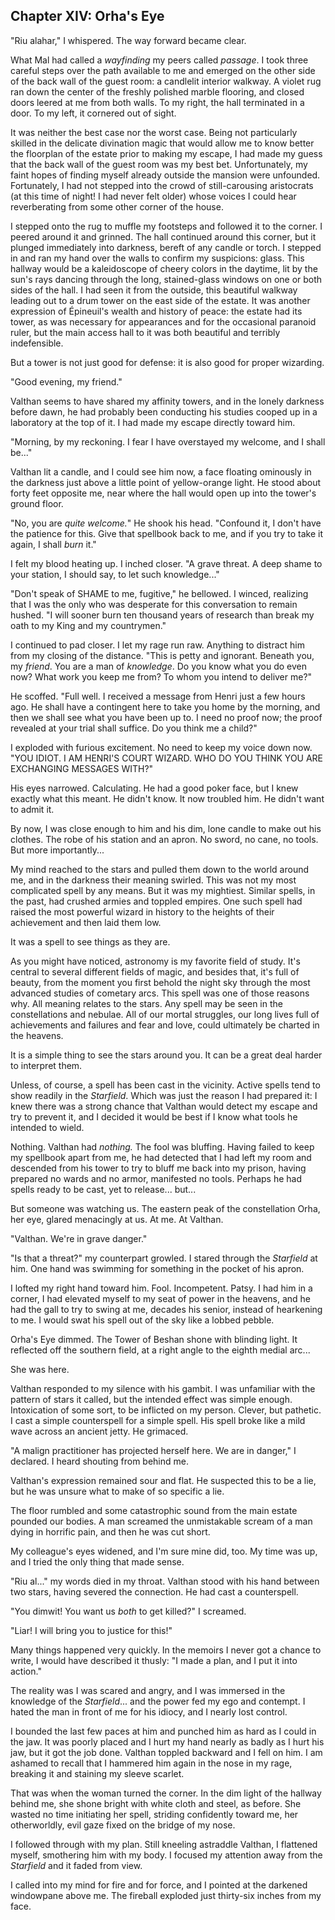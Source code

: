 Chapter XIV: Orha's Eye
-----------------------

"Riu alahar," I whispered. The way forward became clear.

What Mal had called a *wayfinding* my peers called *passage*. I took three careful steps over the path available to me and emerged on the other side of the back wall of the guest room: a candlelit interior walkway. A violet rug ran down the center of the freshly polished marble flooring, and closed doors leered at me from both walls. To my right, the hall terminated in a door. To my left, it cornered out of sight.

It was neither the best case nor the worst case. Being not particularly skilled in the delicate divination magic that would allow me to know better the floorplan of the estate prior to making my escape, I had made my guess that the back wall of the guest room was my best bet. Unfortunately, my faint hopes of finding myself already outside the mansion were unfounded. Fortunately, I had not stepped into the crowd of still-carousing aristocrats (at this time of night! I had never felt older) whose voices I could hear reverberating from some other corner of the house.

I stepped onto the rug to muffle my footsteps and followed it to the corner. I peered around it and grinned. The hall continued around this corner, but it plunged immediately into darkness, bereft of any candle or torch. I stepped in and ran my hand over the walls to confirm my suspicions: glass. This hallway would be a kaleidoscope of cheery colors in the daytime, lit by the sun's rays dancing through the long, stained-glass windows on one or both sides of the hall. I had seen it from the outside, this beautiful walkway leading out to a drum tower on the east side of the estate. It was another expression of Épineuil's wealth and history of peace: the estate had its tower, as was necessary for appearances and for the occasional paranoid ruler, but the main access hall to it was both beautiful and terribly indefensible.

But a tower is not just good for defense: it is also good for proper wizarding.

"Good evening, my friend."

Valthan seems to have shared my affinity towers, and in the lonely darkness before dawn, he had probably been conducting his studies cooped up in a laboratory at the top of it. I had made my escape directly toward him.

"Morning, by my reckoning. I fear I have overstayed my welcome, and I shall be..."

Valthan lit a candle, and I could see him now, a face floating ominously in the darkness just above a little point of yellow-orange light. He stood about forty feet opposite me, near where the hall would open up into the tower's ground floor.

"No, you are *quite welcome.*" He shook his head. "Confound it, I don't have the patience for this. Give that spellbook back to me, and if you try to take it again, I shall *burn* it."

I felt my blood heating up. I inched closer. "A grave threat. A deep shame to your station, I should say, to let such knowledge..."

"Don't speak of SHAME to me, fugitive," he bellowed. I winced, realizing that I was the only who was desperate for this conversation to remain hushed. "I will sooner burn ten thousand years of research than break my oath to my King and my countrymen."

I continued to pad closer. I let my rage run raw. Anything to distract him from my closing of the distance. "This is petty and ignorant. Beneath you, my *friend*. You are a man of *knowledge*. Do you know what you do even now? What work you keep me from? To whom you intend to deliver me?"

He scoffed. "Full well. I received a message from Henri just a few hours ago. He shall have a contingent here to take you home by the morning, and then we shall see what you have been up to. I need no proof now; the proof revealed at your trial shall suffice. Do you think me a child?"

I exploded with furious excitement. No need to keep my voice down now. "YOU IDIOT. I AM HENRI'S COURT WIZARD. WHO DO YOU THINK YOU ARE EXCHANGING MESSAGES WITH?"

His eyes narrowed. Calculating. He had a good poker face, but I knew exactly what this meant. He didn't know. It now troubled him. He didn't want to admit it.

By now, I was close enough to him and his dim, lone candle to make out his clothes. The robe of his station and an apron. No sword, no cane, no tools. But more importantly...

My mind reached to the stars and pulled them down to the world around me, and in the darkness their meaning swirled. This was not my most complicated spell by any means. But it was my mightiest. Similar spells, in the past, had crushed armies and toppled empires. One such spell had raised the most powerful wizard in history to the heights of their achievement and then laid them low.

It was a spell to see things as they are.

As you might have noticed, astronomy is my favorite field of study. It's central to several different fields of magic, and besides that, it's full of beauty, from the moment you first behold the night sky through the most advanced studies of cometary arcs. This spell was one of those reasons why. All meaning relates to the stars. Any spell may be seen in the constellations and nebulae. All of our mortal struggles, our long lives full of achievements and failures and fear and love, could ultimately be charted in the heavens.

It is a simple thing to see the stars around you. It can be a great deal harder to interpret them.

Unless, of course, a spell has been cast in the vicinity. Active spells tend to show readily in the *Starfield*. Which was just the reason I had prepared it: I knew there was a strong chance that Valthan would detect my escape and try to prevent it, and I decided it would be best if I know what tools he intended to wield.

Nothing. Valthan had *nothing.* The fool was bluffing. Having failed to keep my spellbook apart from me, he had detected that I had left my room and descended from his tower to try to bluff me back into my prison, having prepared no wards and no armor, manifested no tools. Perhaps he had spells ready to be cast, yet to release... but...

But someone was watching us. The eastern peak of the constellation Orha, her eye, glared menacingly at us. At me. At Valthan.

"Valthan. We're in grave danger."

"Is that a threat?" my counterpart growled. I stared through the *Starfield* at him. One hand was swimming for something in the pocket of his apron.

I lofted my right hand toward him. Fool. Incompetent. Patsy. I had him in a corner, I had elevated myself to my seat of power in the heavens, and he had the gall to try to swing at me, decades his senior, instead of hearkening to me. I would swat his spell out of the sky like a lobbed pebble.

Orha's Eye dimmed. The Tower of Beshan shone with blinding light. It reflected off the southern field, at a right angle to the eighth medial arc...

She was here.

Valthan responded to my silence with his gambit. I was unfamiliar with the pattern of stars it called, but the intended effect was simple enough. Intoxication of some sort, to be inflicted on my person. Clever, but pathetic. I cast a simple counterspell for a simple spell. His spell broke like a mild wave across an ancient jetty. He grimaced.

"A malign practitioner has projected herself here. We are in danger," I declared. I heard shouting from behind me.

Valthan's expression remained sour and flat. He suspected this to be a lie, but he was unsure what to make of so specific a lie.

The floor rumbled and some catastrophic sound from the main estate pounded our bodies. A man screamed the unmistakable scream of a man dying in horrific pain, and then he was cut short.

My colleague's eyes widened, and I'm sure mine did, too. My time was up, and I tried the only thing that made sense.

"Riu al..." my words died in my throat. Valthan stood with his hand between two stars, having severed the connection. He had cast a counterspell.

"You dimwit! You want us *both* to get killed?" I screamed.

"Liar! I will bring you to justice for this!"

Many things happened very quickly. In the memoirs I never got a chance to write, I would have described it thusly: "I made a plan, and I put it into action."

The reality was I was scared and angry, and I was immersed in the knowledge of the *Starfield*... and the power fed my ego and contempt. I hated the man in front of me for his idiocy, and I nearly lost control.

I bounded the last few paces at him and punched him as hard as I could in the jaw. It was poorly placed and I hurt my hand nearly as badly as I hurt his jaw, but it got the job done. Valthan toppled backward and I fell on him. I am ashamed to recall that I hammered him again in the nose in my rage, breaking it and staining my sleeve scarlet.

That was when the woman turned the corner. In the dim light of the hallway behind me, she shone bright with white cloth and steel, as before. She wasted no time initiating her spell, striding confidently toward me, her otherworldly, evil gaze fixed on the bridge of my nose.

I followed through with my plan. Still kneeling astraddle Valthan, I flattened myself, smothering him with my body. I focused my attention away from the *Starfield* and it faded from view.

I called into my mind for fire and for force, and I pointed at the darkened windowpane above me. The fireball exploded just thirty-six inches from my face.